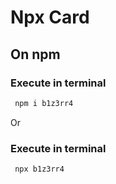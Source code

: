 # Npx Card

## On npm

### Execute in terminal

```sh
 npm i b1z3rr4
```

Or

### Execute in terminal

```sh
 npx b1z3rr4
```
